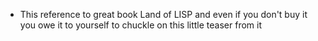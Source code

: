 - This reference to great book Land of LISP and even if you don't buy it you owe it to yourself to chuckle on this little teaser from it